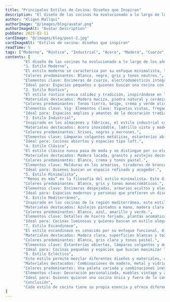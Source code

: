 ```yaml
---
title: "Principales Estilos de Cocina: Diseños que Inspiran"
description: "El diseño de las cocinas ha evolucionado a lo largo de los años para adaptarse a los gustos y necesidades de cada persona."
author: "Kligen Mallqui"
authorImage: "@/images/blog/avatar.png"
authorImageAlt: "Avatar Description"
pubDate: 2025-02-11
cardImage: "@/images/blog/post-2.jpg"
cardImageAlt: "Estilos de cocina: diseños que inspiran"
readTime: 5
tags: ["Moderno", "Rústico", "Industrial", "Acero", "Madera", "Cuarzo", "Minimalista", "Sofisticado" ]
contents: [
        "El diseño de las cocinas ha evolucionado a lo largo de los años para adaptarse a los gustos y necesidades de cada persona. Desde estilos modernos y minimalistas hasta rústicos y acogedores, las cocinas reflejan la personalidad y estilo de vida de quienes las habitan. A continuación, exploramos los principales estilos de cocina que destacan por su funcionalidad y estética.",
        "1. Estilo Moderno",
        "El estilo moderno se caracteriza por su enfoque minimalista, líneas limpias y diseños funcionales. Este estilo utiliza materiales como el acero inoxidable, el vidrio y superficies lisas.",
        "Colores predominantes: Blanco, negro, gris y tonos neutros.",
        "Elementos clave: Encimeras de cuarzo, electrodomésticos integrados, y armarios sin tiradores.",
        "Ideal para: Espacios pequeños o quienes buscan una cocina con un diseño sofisticado y actual.",
        "2. Estilo Rústico",
        "El estilo rústico evoca calidez y tradición, inspirándose en las cocinas campestres. Es perfecto para quienes buscan un ambiente acogedor y natural.",
        "Materiales destacados: Madera maciza, piedra natural y cerámica artesanal.",
        "Colores predominantes: Tonos tierra, beige, crema y verde olivo.",
        "Elementos clave: Vig- Elementos clave: Viguetas vistas, fregaderos de porcelana y detalles decorativos hechos a mano.",
        "Ideal para: Espacios amplios y amantes de la decoración tradicional.",
        "3. Estilo Industrial",
        "Inspirado en los almacenes y fábricas, el estilo industrial combina materiales expuestos y un aire urbano. Es una opción audaz y con mucho carácter.",
        "Materiales destacados: Acero inoxidable, ladrillo visto y madera recuperada.",
        "Colores predominantes: Grises, negros y marrones.",
        "Elementos clave: Lámparas colgantes metálicas, estanterías abiertas y detalles vintage.",
        "Ideal para: Cocinas abiertas y espacios tipo loft.",
        "4. Estilo Clásico",
        "El estilo clásico nunca pasa de moda y se distingue por su elegancia y atemporalidad. Este diseño equilibra detalles ornamentales con funcionalidad.",
        "Materiales destacados: Madera lacada, granito y azulejos decorativos.",
        "Colores predominantes: Blanco, crema y tonos pastel.",
        "Elementos clave: Molduras en los armarios, tiradores de bronce o porcelana y una iluminación cálida.",
        "Ideal para: Quienes buscan un espacio refinado y acogedor.",
        "5. Estilo Minimalista",
        "“Menos es más” es la filosofía del estilo minimalista. Este diseño apuesta por la simplicidad y la funcionalidad sin sacrificar la estética.",
        "Colores predominantes: Blanco, gris y tonos monocromáticos.",
        "Elementos clave: Encimeras despejadas, armarios ocultos y electrodomésticos integrados.",
        "Ideal para: Espacios modernos y personas que prefieren un diseño limpio y ordenado.",
        "6. Estilo Mediterráneo",
        "Inspirado en las cocinas de la región mediterránea, este estilo combina colores vibrantes y materiales naturales, creando un ambiente fresco y relajado.",
        "Materiales destacados: Azulejos pintados a mano, madera clara y terracota.",
        "Colores predominantes: Blanco, azul, amarillo y verde.",
        "Elementos clave: Detalles de hierro forjado, plantas aromáticas y ventanas amplias.",
        "Ideal para: Cocinas luminosas y quienes buscan un estilo alegre y vibrante.",
        "7. Estilo Escandinavo",
        "El estilo escandinavo es conocido por su enfoque funcional, diseños simples y el uso de luz natural para crear un espacio cálido y acogedor.",
        "Materiales destacados: Madera clara, superficies blancas y textiles naturales.",
        "Colores predominantes: Blanco, gris claro y tonos pastel.",
        "Elementos clave: Estanterías abiertas, lámparas colgantes y decoración minimalista.",
        "Ideal para: Cocinas pequeñas y espacios que buscan maximizar la luz.",
        "8. Estilo Ecléctico",
        "Este estilo permite mezclar diferentes diseños y materiales, creando un espacio único que refleja la personalidad de los propietarios.",
        "Materiales destacados: Combinaciones de madera, metal y vidrio.",
        "Colores predominantes: Una paleta variada y combinaciones inesperadas.",
        "Elementos clave: Decoración personalizada, muebles vintage y acentos llamativos.",
        "Ideal para: Quienes quieren una cocina única y fuera de lo convencional.",
        "Conclusión",
        "Cada estilo de cocina tiene su propia esencia y ofrece diferentes ventajas según las necesidades y preferencias de cada persona. En Qero Reformas y Decoración, te ayudamos a encontrar el estilo perfecto para tu cocina, asegurándote de que combine funcionalidad, belleza y tu toque personal. ¡Convierte tu cocina en un espacio que inspire cada día!",
]
---
```

